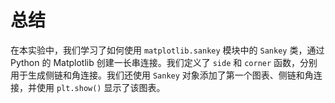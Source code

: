 # 总结

在本实验中，我们学习了如何使用 `matplotlib.sankey` 模块中的 `Sankey` 类，通过 Python 的 Matplotlib 创建一长串连接。我们定义了 `side` 和 `corner` 函数，分别用于生成侧链和角连接。我们还使用 `Sankey` 对象添加了第一个图表、侧链和角连接，并使用 `plt.show()` 显示了该图表。
